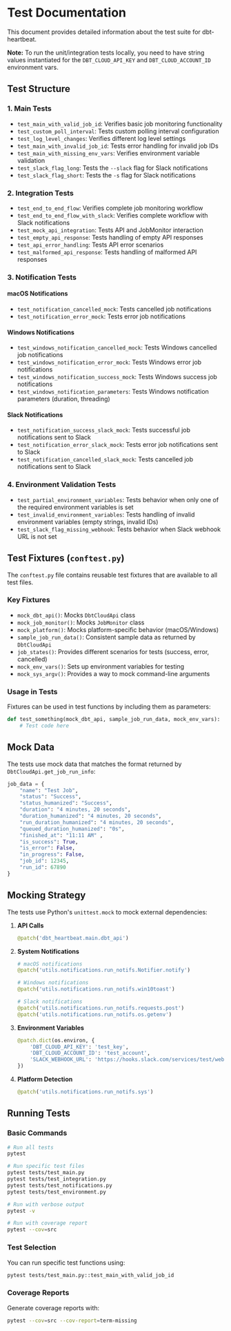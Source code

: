 # Test Documentation

This document provides detailed information about the test suite for dbt-heartbeat.

__Note:__ To run the unit/integration tests locally, you need to have string values instantiated for the `DBT_CLOUD_API_KEY` and `DBT_CLOUD_ACCOUNT_ID` environment vars.

## Test Structure

### 1. Main Tests

- `test_main_with_valid_job_id`: Verifies basic job monitoring functionality
- `test_custom_poll_interval`: Tests custom polling interval configuration
- `test_log_level_changes`: Verifies different log level settings
- `test_main_with_invalid_job_id`: Tests error handling for invalid job IDs
- `test_main_with_missing_env_vars`: Verifies environment variable validation
- `test_slack_flag_long`: Tests the `--slack` flag for Slack notifications
- `test_slack_flag_short`: Tests the `-s` flag for Slack notifications

### 2. Integration Tests

- `test_end_to_end_flow`: Verifies complete job monitoring workflow
- `test_end_to_end_flow_with_slack`: Verifies complete workflow with Slack notifications
- `test_mock_api_integration`: Tests API and JobMonitor interaction
- `test_empty_api_response`: Tests handling of empty API responses
- `test_api_error_handling`: Tests API error scenarios
- `test_malformed_api_response`: Tests handling of malformed API responses

### 3. Notification Tests

#### macOS Notifications
- `test_notification_cancelled_mock`: Tests cancelled job notifications
- `test_notification_error_mock`: Tests error job notifications

#### Windows Notifications
- `test_windows_notification_cancelled_mock`: Tests Windows cancelled job notifications
- `test_windows_notification_error_mock`: Tests Windows error job notifications
- `test_windows_notification_success_mock`: Tests Windows success job notifications
- `test_windows_notification_parameters`: Tests Windows notification parameters (duration, threading)

#### Slack Notifications
- `test_notification_success_slack_mock`: Tests successful job notifications sent to Slack
- `test_notification_error_slack_mock`: Tests error job notifications sent to Slack
- `test_notification_cancelled_slack_mock`: Tests cancelled job notifications sent to Slack

### 4. Environment Validation Tests
- `test_partial_environment_variables`: Tests behavior when only one of the required environment variables is set
- `test_invalid_environment_variables`: Tests handling of invalid environment variables (empty strings, invalid IDs)
- `test_slack_flag_missing_webhook`: Tests behavior when Slack webhook URL is not set

## Test Fixtures (`conftest.py`)

The `conftest.py` file contains reusable test fixtures that are available to all test files.

### Key Fixtures

- `mock_dbt_api()`: Mocks `DbtCloudApi` class
- `mock_job_monitor()`: Mocks `JobMonitor` class
- `mock_platform()`: Mocks platform-specific behavior (macOS/Windows)
- `sample_job_run_data()`: Consistent sample data as returned by `DbtCloudApi`
- `job_states()`: Provides different scenarios for tests (success, error, cancelled)
- `mock_env_vars()`: Sets up environment variables for testing
- `mock_sys_argv()`: Provides a way to mock command-line arguments

### Usage in Tests

Fixtures can be used in test functions by including them as parameters:
```python
def test_something(mock_dbt_api, sample_job_run_data, mock_env_vars):
    # Test code here
```

## Mock Data

The tests use mock data that matches the format returned by `DbtCloudApi.get_job_run_info`:

```python
job_data = {
    "name": "Test Job",
    "status": "Success",
    "status_humanized": "Success",
    "duration": "4 minutes, 20 seconds",
    "duration_humanized": "4 minutes, 20 seconds",
    "run_duration_humanized": "4 minutes, 20 seconds",
    "queued_duration_humanized": "0s",
    "finished_at": "11:11 AM" ,
    "is_success": True,
    "is_error": False,
    "in_progress": False,
    "job_id": 12345,
    "run_id": 67890
}
```

## Mocking Strategy

The tests use Python's `unittest.mock` to mock external dependencies:

1. **API Calls**
   ```python
   @patch('dbt_heartbeat.main.dbt_api')
   ```

2. **System Notifications**
   ```python
   # macOS notifications
   @patch('utils.notifications.run_notifs.Notifier.notify')
   
   # Windows notifications
   @patch('utils.notifications.run_notifs.win10toast')

   # Slack notifications
   @patch('utils.notifications.run_notifs.requests.post')
   @patch('utils.notifications.run_notifs.os.getenv')
   ```

3. **Environment Variables**
   ```python
   @patch.dict(os.environ, {
       'DBT_CLOUD_API_KEY': 'test_key',
       'DBT_CLOUD_ACCOUNT_ID': 'test_account',
       'SLACK_WEBHOOK_URL': 'https://hooks.slack.com/services/test/webhook/url'
   })
   ```

4. **Platform Detection**
   ```python
   @patch('utils.notifications.run_notifs.sys')
   ```

## Running Tests

### Basic Commands

```bash
# Run all tests
pytest

# Run specific test files
pytest tests/test_main.py
pytest tests/test_integration.py
pytest tests/test_notifications.py
pytest tests/test_environment.py

# Run with verbose output
pytest -v

# Run with coverage report
pytest --cov=src
```

### Test Selection

You can run specific test functions using:
```bash
pytest tests/test_main.py::test_main_with_valid_job_id
```

### Coverage Reports

Generate coverage reports with:
```bash
pytest --cov=src --cov-report=term-missing
```

